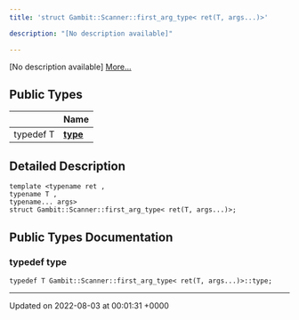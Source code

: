 ```yaml
---
title: 'struct Gambit::Scanner::first_arg_type< ret(T, args...)>'

description: "[No description available]"

---
```









[No description available] [More...](#detailed-description)

## Public Types

|                | Name           |
| -------------- | -------------- |
| typedef T | **[type](/documentation/code/main/classes/structgambit_1_1scanner_1_1first__arg__type_3_01ret_07t_00_01args_8_8_8_08_4/#typedef-type)**  |

## Detailed Description

```
template <typename ret ,
typename T ,
typename... args>
struct Gambit::Scanner::first_arg_type< ret(T, args...)>;
```

## Public Types Documentation

### typedef type

```
typedef T Gambit::Scanner::first_arg_type< ret(T, args...)>::type;
```


-------------------------------

Updated on 2022-08-03 at 00:01:31 +0000